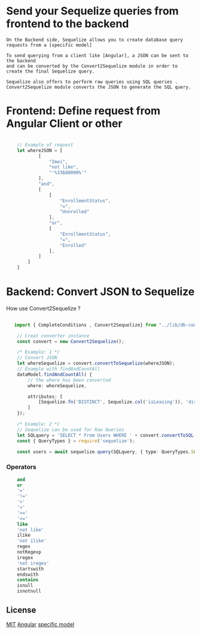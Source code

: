 # Send your Sequelize queries from frontend to the backend 

    On the Backend side, Sequelize allows you to create database query requests from a [specific model]

    To send querying from a client like [Angular], a JSON can be sent to the backend
    and can be converted by the Convert2Sequelize module in order to create the final Sequelize query.

    Sequelize also offers to perform raw queries using SQL queries .
    Convert2Sequelize module converts the JSON to generate the SQL query.

# Frontend: Define request from Angular Client or other

```ts

    // Example of request 
    let whereJSON = [ 
            [
                "Imei",
                "not like",
                "'%33680090%'"
            ],
            "and",
            [
                [
                    "EnrollmentStatus",
                    "=",
                    "Unnrolled"
                ],
                "or",
                [
                    "EnrollmentStatus",
                    "=",
                    "Enrolled"
                ],
            ]
        ]
    ]
```

# Backend: Convert JSON to Sequelize

How use Convert2Sequelize ?

```ts
  
   import { CompleteConditions , Convert2Sequelize} from "../lib/db-convert";

    // Creat converter instance
    const convert = new Convert2Sequelize();

    /* Example: 1 */
    // Convert JSON 
    let whereSequelize = convert.convertToSequelize(whereJSON);
    // Example with findAndCountAll 
    dataModel.findAndCountAll( {
        // the where has been converted
        where: whereSequelize,

        attributes: [
            [Sequelize.fn('DISTINCT', Sequelize.col('isLeasing')), 'distinct_Leasing']
        ]
    });

    /* Example: 2 */        
    // Sequelize can be used for Raw Queries 
    let SQLquery = 'SELECT * From Users WHERE ' + convert.convertToSQL(conditions);
    const { QueryTypes } = require('sequelize');

    const users = await sequelize.query(SQLquery, { type: QueryTypes.SELECT });


```

### Operators 

```sql
    and
    or
    '='
    '!='
    '>'
    '<'
    '>='
    '<='
    like
    'not like'
    ilike
    'not ilike'
    regex
    notRegexp
    iregex
    'not iregex'
    startswith
    endswith
    contains
    isnull
    isnotnull
```

## License

  [MIT](LICENSE) 
[Angular](https://angular.io/)
[specific model](https://sequelize.org/master/manual/model-querying-basics.html)

